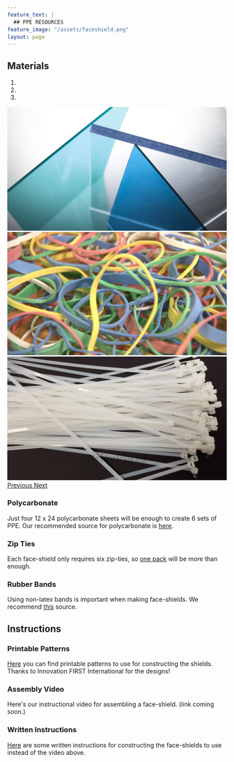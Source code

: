 ```yaml
---
feature_text: |
  ## PPE RESOURCES
feature_image: "/assets/faceshield.png"
layout: page
---
```


## Materials

<div id="carouselExampleIndicators" class="carousel slide" data-ride="carousel">
  <ol class="carousel-indicators">
    <li data-target="#carouselExampleIndicators" data-slide-to="0" class="active"></li>
    <li data-target="#carouselExampleIndicators" data-slide-to="1"></li>
    <li data-target="#carouselExampleIndicators" data-slide-to="2"></li>
  </ol>
  <div class="carousel-inner">
    <div class="carousel-item active">
      <img class="d-block w-100" src="/assets/ppe-slideshow/1.jpg" alt="Polycarbonate">
    </div>
    <div class="carousel-item">
      <img class="d-block w-100" src="/assets/ppe-slideshow/2.jpg" alt="Zip Ties">
    </div>
    <div class="carousel-item">
      <img class="d-block w-100" src="/assets/ppe-slideshow/3.jpg" alt="Rubber Bands">
    </div>
  </div>
  <a class="carousel-control-prev" href="#carouselExampleIndicators" role="button" data-slide="prev">
    <span class="carousel-control-prev-icon" aria-hidden="true"></span>
    <span class="sr-only">Previous</span>
  </a>
  <a class="carousel-control-next" href="#carouselExampleIndicators" role="button" data-slide="next">
    <span class="carousel-control-next-icon" aria-hidden="true"></span>
    <span class="sr-only">Next</span>
  </a>
</div>

### Polycarbonate 

Just four 12 x 24 polycarbonate sheets will be enough to create 6 sets of PPE. Our recommended source for polycarbonate is [here](https://www.robosource.net/covid-plastic-sheets/455-030-12-24-polycarbonate-sheet-coronavirus-face-shields-1-32.html).

### Zip Ties

Each face-shield only requires six zip-ties, so [one pack](https://www.cabletiesandmore.com/natural-zip-ties-nylon) will be more than enough.

### Rubber Bands

Using non-latex bands is important when making face-shields. We recommend [this](https://www.amazon.com/Alliance-37176-Non-Latex-Contains-Approx/dp/B008X09W26?th=1) source.

## Instructions

### Printable Patterns

[Here](https://content.vexrobotics.com/docs/RobotShieldDIY20200406.pdf) you can find printable patterns to use for constructing the shields. Thanks to Innovation FIRST International for the designs!

### Assembly Video

Here's our instructional video for assembling a face-shield. (link coming soon.)

### Written Instructions

[Here](https://content.vexrobotics.com/docs/RobotShield-BI-5.pdf) are some written instructions for constructing the face-shields to use instead of the video above.
